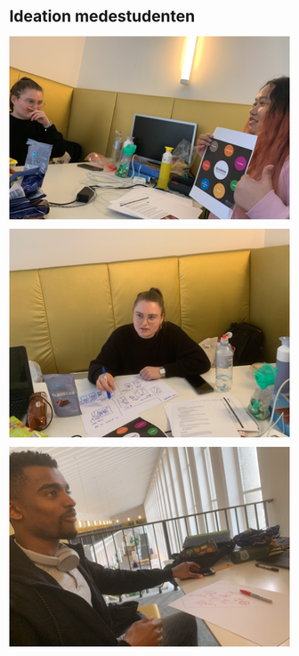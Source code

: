 # Ideation medestudenten

![Afbeelding \[..\]](../.gitbook/assets/screenshot-2019-06-08-at-14.07.34.png)

![Afbeelding \[..\]](../.gitbook/assets/screenshot-2019-06-08-at-14.06.31.png)

![Afbeelding \[..\]](../.gitbook/assets/screenshot-2019-06-08-at-14.08.24.png)



